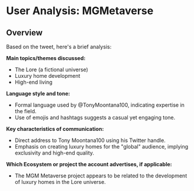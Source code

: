 # User Analysis: MGMetaverse

## Overview

Based on the tweet, here's a brief analysis:

**Main topics/themes discussed:**
- The Lore (a fictional universe)
- Luxury home development
- High-end living

**Language style and tone:**
- Formal language used by @TonyMoontana100, indicating expertise in the field.
- Use of emojis and hashtags suggests a casual yet engaging tone.

**Key characteristics of communication:**
- Direct address to Tony Moontana100 using his Twitter handle.
- Emphasis on creating luxury homes for the "global" audience, implying exclusivity and high-end quality.

**Which Ecosystem or project the account advertises, if applicable:**
- The MGM Metaverse project appears to be related to the development of luxury homes in the Lore universe.